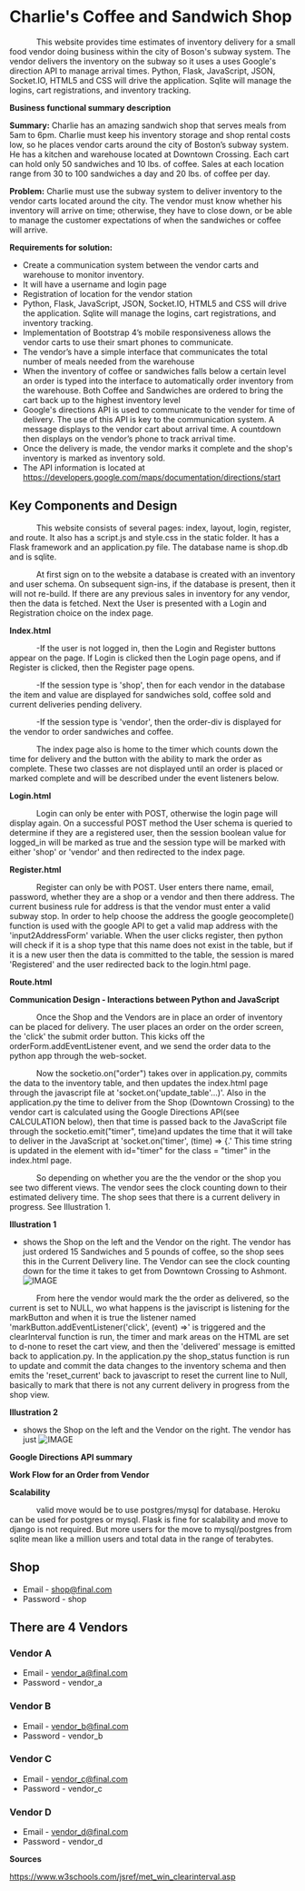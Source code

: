 # Charlie's Coffee and Sandwich Shop

&nbsp;&nbsp;&nbsp;&nbsp;&nbsp;&nbsp;&nbsp;&nbsp;&nbsp;&nbsp;&nbsp;&nbsp;This website provides time estimates of inventory delivery for a small food vendor doing business within the city of Boson's subway system.  The vendor delivers the inventory on the subway so it uses a uses Google's direction API to manage arrival times.  Python, Flask, JavaScript, JSON, Socket.IO, HTML5 and CSS will drive the application.  Sqlite will manage the logins, cart registrations, and inventory tracking.

**Business functional summary description**

**Summary:**
	Charlie has an amazing sandwich shop that serves meals from 5am to 6pm. Charlie must keep his inventory storage and shop rental costs low, so he places vendor carts around the city of Boston’s subway system.  He has a kitchen and warehouse located at Downtown Crossing.  Each cart can hold only 50 sandwiches and 10 lbs. of coffee.  Sales at each location range from 30 to 100 sandwiches a day and 20 lbs. of coffee per day.

**Problem:**
	Charlie must use the subway system to deliver inventory to the vendor carts located around the city.  The vendor must know whether his inventory will arrive on time; otherwise, they have to close down, or be able to manage the customer expectations of when the sandwiches or coffee will arrive.

**Requirements for solution:**
* Create a communication system between the vendor carts and warehouse to monitor inventory.
* It will have a username and login page
* Registration of location for the vendor station
* Python, Flask, JavaScript, JSON, Socket.IO, HTML5 and CSS will drive the application.  Sqlite will manage the logins, cart registrations, and inventory tracking.
* Implementation of Bootstrap 4’s mobile responsiveness allows the vendor carts to use their smart phones to communicate.
* The vendor’s have a simple interface that communicates the total number of meals needed from the warehouse
* When the inventory of coffee or sandwiches falls below a certain level an order is typed into the interface to automatically order inventory from the warehouse.  Both Coffee and Sandwiches are ordered to bring the cart back up to the highest inventory level
* Google's directions API is used to communicate to the vender for time of delivery.  The use of this API is key to the communication system.  A message displays to the vendor cart about arrival time.  A countdown then displays on the vendor’s phone to track arrival time.
* Once the delivery is made, the vendor marks it complete and the shop's inventory is marked as inventory sold.
* The API information is located at https://developers.google.com/maps/documentation/directions/start

## Key Components and Design

&nbsp;&nbsp;&nbsp;&nbsp;&nbsp;&nbsp;&nbsp;&nbsp;&nbsp;&nbsp;&nbsp;&nbsp;This website consists of several pages: index, layout, login, register, and route. It also has a script.js and style.css in the static folder. It has a Flask framework and an application.py file.  The database name is shop.db and is sqlite.

&nbsp;&nbsp;&nbsp;&nbsp;&nbsp;&nbsp;&nbsp;&nbsp;&nbsp;&nbsp;&nbsp;&nbsp;At first sign on to the website a database is created with an inventory and user schema.  On subsequent sign-ins, if the database is present, then it will not re-build.  If there are any previous sales in inventory for any vendor, then the data is fetched.  Next the User is presented with a Login and Registration choice on the index page.

**Index.html**

&nbsp;&nbsp;&nbsp;&nbsp;&nbsp;&nbsp;&nbsp;&nbsp;&nbsp;&nbsp;&nbsp;&nbsp;-If the user is not logged in, then the Login and Register buttons appear on the page.  If Login is clicked then the Login page opens, and if Register is clicked, then the Register page opens.

&nbsp;&nbsp;&nbsp;&nbsp;&nbsp;&nbsp;&nbsp;&nbsp;&nbsp;&nbsp;&nbsp;&nbsp;-If the session type is 'shop', then for each vendor in the database the item and value are displayed for sandwiches sold, coffee sold and current deliveries pending delivery.

&nbsp;&nbsp;&nbsp;&nbsp;&nbsp;&nbsp;&nbsp;&nbsp;&nbsp;&nbsp;&nbsp;&nbsp;-If the session type is 'vendor', then the order-div is displayed for the vendor to order sandwiches and coffee.

&nbsp;&nbsp;&nbsp;&nbsp;&nbsp;&nbsp;&nbsp;&nbsp;&nbsp;&nbsp;&nbsp;&nbsp;The index page also is home to the timer which counts down the time for delivery and the button with the ability to mark the order as complete.  These two classes are not displayed until an order is placed or marked complete and will be described under the event listeners below.

**Login.html**

&nbsp;&nbsp;&nbsp;&nbsp;&nbsp;&nbsp;&nbsp;&nbsp;&nbsp;&nbsp;&nbsp;&nbsp;Login can only be enter with POST, otherwise the login page will display again.  On a successful POST method the User schema is queried to determine if they are a registered user, then the session boolean value for logged_in will be marked as true and the session type will be marked with either 'shop' or 'vendor' and then redirected to the index page.

**Register.html**

&nbsp;&nbsp;&nbsp;&nbsp;&nbsp;&nbsp;&nbsp;&nbsp;&nbsp;&nbsp;&nbsp;&nbsp;Register can only be with POST. User enters there name, email, password, whether they are a shop or a vendor and then there address.  The current business rule for address is that the vendor must enter a valid subway stop.  In order to help choose the address the google geocomplete() function is used with the google API to get a valid map address with the 'input2AddressForm' variable. When the user clicks register, then python will check if it is a shop type that this name does not exist in the table, but if it is a new user then the data is committed to the table, the session is mared 'Registered' and the user redirected back to the login.html page.

**Route.html**


**Communication Design - Interactions between Python and JavaScript**

&nbsp;&nbsp;&nbsp;&nbsp;&nbsp;&nbsp;&nbsp;&nbsp;&nbsp;&nbsp;&nbsp;&nbsp;Once the Shop and the Vendors are in place an order of inventory can be placed for delivery.  The user places an order on the order screen, the 'click' the submit order button.  This kicks off the orderForm.addEventListener event, and we send the order data to the python app through the web-socket.

&nbsp;&nbsp;&nbsp;&nbsp;&nbsp;&nbsp;&nbsp;&nbsp;&nbsp;&nbsp;&nbsp;&nbsp;Now the socketio.on("order") takes over in application.py, commits the data to the inventory table, and then updates the index.html page through the javascript file at 'socket.on('update_table'...)'. Also in the application.py the time to deliver from the Shop (Downtown Crossing) to the vendor cart is calculated using the Google Directions API(see CALCULATION below), then that time is passed back to the JavaScript file through the socketio.emit("timer", time)and updates the time that it will take to deliver in the JavaScript at 'socket.on('timer', (time) => {.'  This time string is updated in the element with id="timer" for the class = "timer" in the index.html page.

&nbsp;&nbsp;&nbsp;&nbsp;&nbsp;&nbsp;&nbsp;&nbsp;&nbsp;&nbsp;&nbsp;&nbsp;So depending on whether you are the the vendor or the shop you see two different views.  The vendor sees the clock counting down to their estimated delivery time. The shop sees that there is a current delivery in progress. See Illustration 1.

**Illustration 1**
* shows the Shop on the left and the Vendor on the right.  The vendor has just ordered 15 Sandwiches and 5 pounds of coffee, so the shop sees this in the Current Delivery line.  The Vendor can see the clock counting down for the time it takes to get from Downtown Crossing to Ashmont.
![IMAGE](RDMEimg/CurrentOrderPendingDelivery.png) 

&nbsp;&nbsp;&nbsp;&nbsp;&nbsp;&nbsp;&nbsp;&nbsp;&nbsp;&nbsp;&nbsp;&nbsp;From here the vendor would mark the the order as delivered, so the current is set to NULL, wo what happens is the javiscript is listening for the markButton and when it is true the listener named 'markButton.addEventListener('click', (event) =>' is triggered and the clearInterval function is run, the timer and mark areas on the HTML are set to d-none to reset the cart view, and then the 'delivered' message is emitted back to application.py.  In the application.py the shop_status function is run to update and commit the data changes to the inventory schema and then emits the 'reset_current' back to javascript to reset the current line to Null, basically to mark that there is not any current delivery in progress from the shop view.  

 **Illustration 2**
 * shows the Shop on the left and the Vendor on the right.  The vendor has just 
 ![IMAGE](RDMEimg/OrderMarkedasDelivered2.png) 

**Google Directions API summary**

**Work Flow for an Order from Vendor**

**Scalability**

&nbsp;&nbsp;&nbsp;&nbsp;&nbsp;&nbsp;&nbsp;&nbsp;&nbsp;&nbsp;&nbsp;&nbsp;valid move would be to use postgres/mysql for database. Heroku can be used for postgres or mysql. Flask is fine for scalability and move to django is not required. But more users for the move to mysql/postgres from sqlite mean like a million users and total data in the range of terabytes.

## Shop 

- Email - shop@final.com
- Password - shop

## There are 4 Vendors

### Vendor A
- Email - vendor_a@final.com
- Password - vendor_a

### Vendor B
- Email - vendor_b@final.com
- Password - vendor_b

### Vendor C
- Email - vendor_c@final.com
- Password - vendor_c

### Vendor D
- Email - vendor_d@final.com
- Password - vendor_d

**Sources**

https://www.w3schools.com/jsref/met_win_clearinterval.asp
